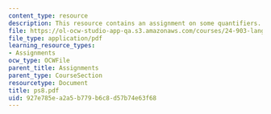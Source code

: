 ```yaml
---
content_type: resource
description: This resource contains an assignment on some quantifiers.
file: https://ol-ocw-studio-app-qa.s3.amazonaws.com/courses/24-903-language-and-its-structure-iii-semantics-and-pragmatics-spring-2005/927e785ea2a5b779b6c8d57b74e63f68_ps8.pdf
file_type: application/pdf
learning_resource_types:
- Assignments
ocw_type: OCWFile
parent_title: Assignments
parent_type: CourseSection
resourcetype: Document
title: ps8.pdf
uid: 927e785e-a2a5-b779-b6c8-d57b74e63f68
---
```

